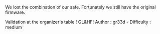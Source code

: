 We lost the combination of our safe.
Fortunately we still have the original firmware.

Validation at the organizer's table ! GL&HF!
Author : gr33d - Difficulty : medium

